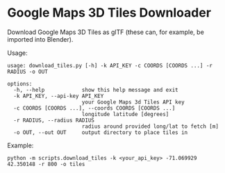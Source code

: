 # Google Maps 3D Tiles Downloader

Download Google Maps 3D Tiles as glTF (these can, for example, be imported into Blender).

Usage:
```
usage: download_tiles.py [-h] -k API_KEY -c COORDS [COORDS ...] -r RADIUS -o OUT

options:
  -h, --help            show this help message and exit
  -k API_KEY, --api-key API_KEY
                        your Google Maps 3d Tiles API key
  -c COORDS [COORDS ...], --coords COORDS [COORDS ...]
                        longitude latitude [degrees]
  -r RADIUS, --radius RADIUS
                        radius around provided long/lat to fetch [m]
  -o OUT, --out OUT     output directory to place tiles in
```

Example:
```
python -m scripts.download_tiles -k <your_api_key> -71.069929 42.350148 -r 800 -o tiles
```
